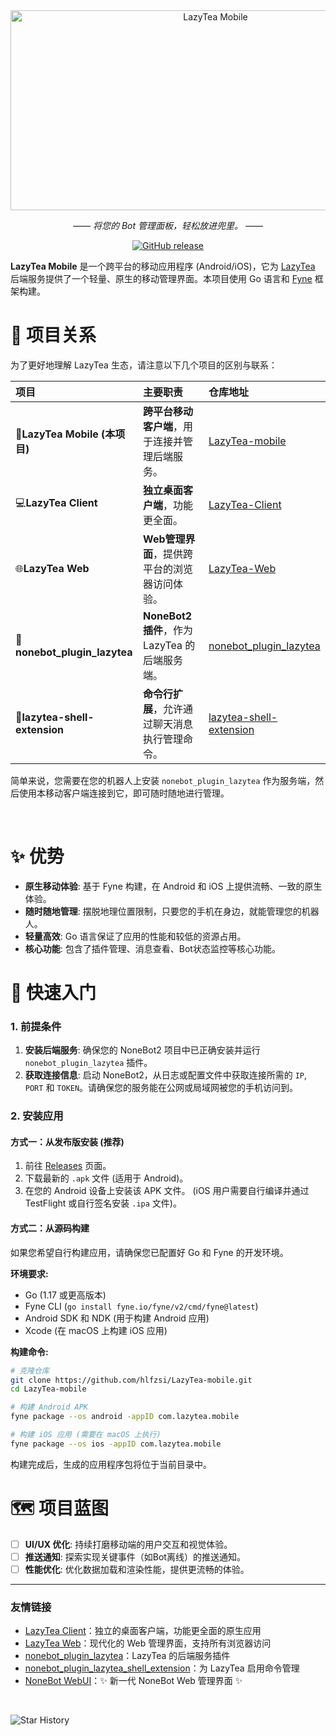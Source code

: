 <div align="center">

<a href="https://github.com/hlfzsi/LazyTea-mobile">
  <img src="https://socialify.git.ci/hlfzsi/LazyTea-mobile/image?description=1&descriptionEditable=%E2%9C%A8%20%E4%B8%80%E6%AC%BE%E8%B7%A8%E5%B9%B3%E5%8F%B0%E7%A7%BB%E5%8A%A8%E5%AE%A2%E6%88%B7%E7%AB%AF%20%E2%9C%A8&issues=1&language=1&logo=https%3A%2F%2Fraw.githubusercontent.com%2Fhlfzsi%2Fnonebot_plugin_lazytea%2Fmain%2Fimages%2FREADME%2Fapp.png&name=1&owner=1&pattern=Plus&stargazers=1&theme=Auto" alt="LazyTea Mobile" width="640" height="320" />
</a>

_—— 将您的 Bot 管理面板，轻松放进兜里。 ——_

[![GitHub release](https://img.shields.io/github/v/release/hlfzsi/LazyTea-mobile.svg)](https://github.com/hlfzsi/LazyTea-mobile/releases)

</div>

**LazyTea Mobile** 是一个跨平台的移动应用程序 (Android/iOS)，它为 [LazyTea](https://github.com/hlfzsi/nonebot_plugin_lazytea) 后端服务提供了一个轻量、原生的移动管理界面。本项目使用 Go 语言和 [Fyne](https://fyne.io/) 框架构建。

# 📌 项目关系

为了更好地理解 LazyTea 生态，请注意以下几个项目的区别与联系：


| 项目                          | 主要职责                                       | 仓库地址                                                                   |
| :---------------------------- | :--------------------------------------------- | :------------------------------------------------------------------------- |
| 📱**LazyTea Mobile (本项目)** | **跨平台移动客户端**，用于连接并管理后端服务。 | [LazyTea-mobile](https://github.com/hlfzsi/LazyTea-mobile)                 |
| 💻**LazyTea Client**          | **独立桌面客户端**，功能更全面。               | [LazyTea-Client](https://github.com/hlfzsi/LazyTea-Client)                 |
| 🌐**LazyTea Web**             | **Web管理界面**，提供跨平台的浏览器访问体验。  | [LazyTea-Web](https://github.com/hlfzsi/LazyTea-Web)                       |
| 🔌**nonebot_plugin_lazytea**  | **NoneBot2 插件**，作为 LazyTea 的后端服务端。 | [nonebot_plugin_lazytea](https://github.com/hlfzsi/nonebot_plugin_lazytea) |
| 🐚**lazytea-shell-extension** | **命令行扩展**，允许通过聊天消息执行管理命令。 | [lazytea-shell-extension](https://github.com/hlfzsi/nonebot_plugin_lazytea_shell_extension/) |

简单来说，您需要在您的机器人上安装 `nonebot_plugin_lazytea` 作为服务端，然后使用本移动客户端连接到它，即可随时随地进行管理。

<br>

# ✨ 优势

* **原生移动体验**: 基于 Fyne 构建，在 Android 和 iOS 上提供流畅、一致的原生体验。
* **随时随地管理**: 摆脱地理位置限制，只要您的手机在身边，就能管理您的机器人。
* **轻量高效**: Go 语言保证了应用的性能和较低的资源占用。
* **核心功能**: 包含了插件管理、消息查看、Bot状态监控等核心功能。

# 🚀 快速入门

### **1. 前提条件**

1. **安装后端服务**: 确保您的 NoneBot2 项目中已正确安装并运行 `nonebot_plugin_lazytea` 插件。
2. **获取连接信息**: 启动 NoneBot2，从日志或配置文件中获取连接所需的 `IP`, `PORT` 和 `TOKEN`。请确保您的服务能在公网或局域网被您的手机访问到。

### **2. 安装应用**

#### 方式一：从发布版安装 (推荐)

1. 前往 [Releases](https://github.com/hlfzsi/LazyTea-mobile/releases) 页面。
2. 下载最新的 `.apk` 文件 (适用于 Android)。
3. 在您的 Android 设备上安装该 APK 文件。 (iOS 用户需要自行编译并通过 TestFlight 或自行签名安装 `.ipa` 文件)。

#### 方式二：从源码构建

如果您希望自行构建应用，请确保您已配置好 Go 和 Fyne 的开发环境。

**环境要求:**

* Go (1.17 或更高版本)
* Fyne CLI (`go install fyne.io/fyne/v2/cmd/fyne@latest`)
* Android SDK 和 NDK (用于构建 Android 应用)
* Xcode (在 macOS 上构建 iOS 应用)

**构建命令:**

```bash
# 克隆仓库
git clone https://github.com/hlfzsi/LazyTea-mobile.git
cd LazyTea-mobile

# 构建 Android APK
fyne package --os android -appID com.lazytea.mobile

# 构建 iOS 应用 (需要在 macOS 上执行)
fyne package --os ios -appID com.lazytea.mobile
```

构建完成后，生成的应用程序包将位于当前目录中。

# 🗺️ 项目蓝图

* [ ]  **UI/UX 优化**: 持续打磨移动端的用户交互和视觉体验。
* [ ]  **推送通知**: 探索实现关键事件（如Bot离线）的推送通知。
* [ ]  **性能优化**: 优化数据加载和渲染性能，提供更流畅的体验。

---

### **友情链接**

* [LazyTea Client](https://github.com/hlfzsi/LazyTea-Client)：独立的桌面客户端，功能更全面的原生应用
* [LazyTea Web](https://github.com/hlfzsi/LazyTea-Web)：现代化的 Web 管理界面，支持所有浏览器访问
* [nonebot_plugin_lazytea](https://github.com/hlfzsi/nonebot_plugin_lazytea)：LazyTea 的后端服务插件
* [nonebot_plugin_lazytea_shell_extension](https://github.com/hlfzsi/nonebot_plugin_lazytea_shell_extension/)：为 LazyTea 启用命令管理
* [NoneBot WebUI](https://webui.nbgui.top/)：✨ 新一代 NoneBot Web 管理界面 ✨

<br>

![Star History](https://api.star-history.com/svg?repos=hlfzsi/LazyTea-mobile,hlfzsi/LazyTea-Client,hlfzsi/nonebot_plugin_lazytea&type=Date)
